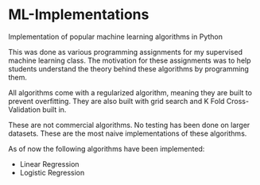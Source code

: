 # ML-Implementations
Implementation of popular machine learning algorithms in Python

This was done as various programming assignments for my supervised machine learning class. The motivation for these assignments was to help students understand the theory behind these algorithms by programming them.

All algorithms come with a regularized algorithm, meaning they are built to prevent overfitting. They are also built with grid search and K Fold Cross-Validation built in.

These are not commercial algorithms. No testing has been done on larger datasets. These are the most naive implementations of these algorithms.

As of now the following algorithms have been implemented:

* Linear Regression
* Logistic Regression
